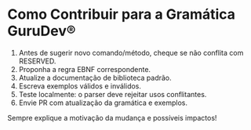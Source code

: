 # Como Contribuir para a Gramática GuruDev®

1. Antes de sugerir novo comando/método, cheque se não conflita com RESERVED.
2. Proponha a regra EBNF correspondente.
3. Atualize a documentação de biblioteca padrão.
4. Escreva exemplos válidos e inválidos.
5. Teste localmente: o parser deve rejeitar usos conflitantes.
6. Envie PR com atualização da gramática e exemplos.

Sempre explique a motivação da mudança e possíveis impactos!
